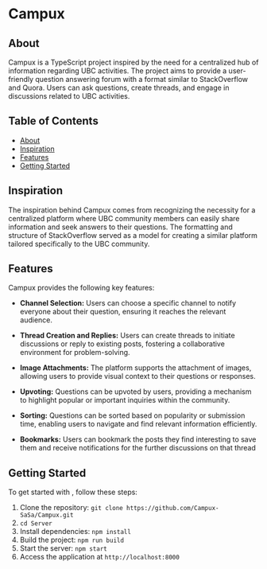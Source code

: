 
# Campux

## About

Campux is a TypeScript project inspired by the need for a centralized hub of information regarding UBC activities. The project aims to provide a user-friendly question answering forum with a format similar to StackOverflow and Quora. Users can ask questions, create threads, and engage in discussions related to UBC activities.

## Table of Contents

- [About](#about)
- [Inspiration](#inspiration)
- [Features](#features)
- [Getting Started](#getting-started)

## Inspiration

The inspiration behind Campux comes from recognizing the necessity for a centralized platform where UBC community members can easily share information and seek answers to their questions. The formatting and structure of StackOverflow served as a model for creating a similar platform tailored specifically to the UBC community.

## Features

 Campux provides the following key features:

- **Channel Selection:** Users can choose a specific channel to notify everyone about their question, ensuring it reaches the relevant audience.

- **Thread Creation and Replies:** Users can create threads to initiate discussions or reply to existing posts, fostering a collaborative environment for problem-solving.

- **Image Attachments:** The platform supports the attachment of images, allowing users to provide visual context to their questions or responses.

- **Upvoting:** Questions can be upvoted by users, providing a mechanism to highlight popular or important inquiries within the community.

- **Sorting:** Questions can be sorted based on popularity or submission time, enabling users to navigate and find relevant information efficiently.

- **Bookmarks:** Users can bookmark the posts they find interesting to save them and receive notifications for the further discussions on that thread

## Getting Started

To get started with , follow these steps:

1. Clone the repository: `git clone https://github.com/Campux-SaSa/Campux.git`
2. `cd Server`
3. Install dependencies: `npm install`
4. Build the project: `npm run build`
5. Start the server: `npm start`
6. Access the application at `http://localhost:8000`
